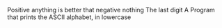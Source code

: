Positive anything is better that negative nothing
The last digit
A Program that prints the ASCII alphabet, in lowercase
